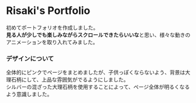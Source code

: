 # Risaki's Portfolio
初めてポートフォリオを作成しました。  
**見る人が少しでも楽しみながらスクロールできたらいいな**と思い、様々な動きのアニメーションを取り入れてみました。  
### デザインについて  
全体的にピンクでページをまとめましたが、子供っぽくならないよう、背景は大理石柄にして、上品な雰囲気がでるようにしました。  
シルバーの混ざった大理石柄を使用することによって、ページ全体が明るくなるよう意識しました。  
